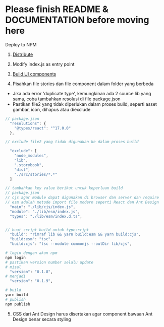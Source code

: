 # Please finish README & DOCUMENTATION before moving here

Deploy to NPM

1. [Distribute](https://storybook.js.org/tutorials/design-systems-for-developers/react/en/distribute/)

2. Modify index.js as entry point

3. [Build UI components](https://storybook.js.org/tutorials/design-systems-for-developers/react/en/build/)

4. Pisahkan file stories dan file component dalam folder yang berbeda

- Jika ada error 'duplicate type', kemungkinan ada 2 source lib yang sama, coba tambahkan resolusi di file package.json
- Pastikan file2 yang tidak diperlukan dalam proses build, seperti asset gambar, icon, dihapus atau diexclude

```js
// package.json
  "resolutions": {
    "@types/react": "^17.0.0"
  },

// exclude file2 yang tidak digunakan ke dalam proses build

  "exclude": [
    "node_modules",
    "lib",
    ".storybook",
    "dist",
    "./src/stories/*.*"
  ]

// tambahkan key value berikut untuk keperluan build
// package.json
// cjs agar module dapat digunakan di browser dan server dan require
// esm adalah metode import file modern seperti React dan Ant Design
  "main": "./lib/cjs/index.js",
  "module": "./lib/esm/index.js",
  "types": "./lib/esm/index.d.ts",


// buat script build untuk typescript
  "build": "rimraf lib && yarn build:esm && yarn build:cjs",
  "build:esm": "tsc",
  "build:cjs": "tsc --module commonjs --outDir lib/cjs",
```

```bash
# login dengan akun npm
npm login
# pastikan version number selalu update
# misal
  "version": "0.1.8",
# menjadi
  "version": "0.1.9",

# build
yarn build
# publish
npm publish
```

5. CSS dari Ant Design harus disertakan agar component bawaan Ant Design benar secara styling

